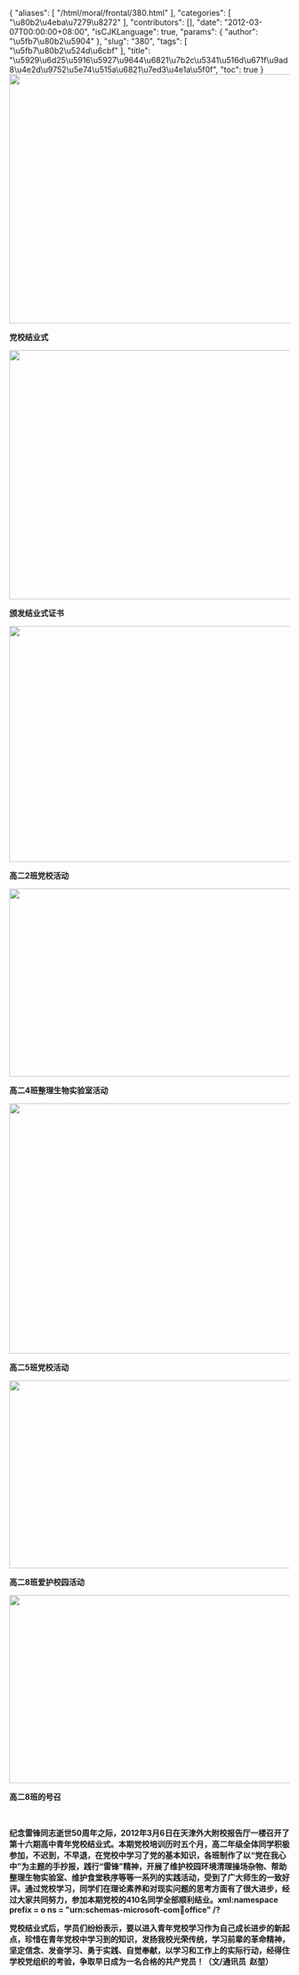 {
    "aliases": [
        "/html/moral/frontal/380.html"
    ],
    "categories": [
        "\u80b2\u4eba\u7279\u8272"
    ],
    "contributors": [],
    "date": "2012-03-07T00:00:00+08:00",
    "isCJKLanguage": true,
    "params": {
        "author": "\u5fb7\u80b2\u5904"
    },
    "slug": "380",
    "tags": [
        "\u5fb7\u80b2\u524d\u6cbf"
    ],
    "title": "\u5929\u6d25\u5916\u5927\u9644\u6821\u7b2c\u5341\u516d\u671f\u9ad8\u4e2d\u9752\u5e74\u515a\u6821\u7ed3\u4e1a\u5f0f",
    "toc": true
}
**<img
    src="https://cdn.tfls.online/mirror/full/c875a2c7b2d866c97ee4d6b929b1f747766005bf.jpg"
    style="display:block;margin-left:auto;margin-right:auto;"
    decoding="async"
    fetchpriority="auto"
    loading="lazy"
    height="448"
    width="600"
/>**

**党校结业式**

**<img
    src="https://cdn.tfls.online/mirror/full/c1659f19232284a26865eeb33552adf1c767277c.jpg"
    style="display:block;margin-left:auto;margin-right:auto;"
    decoding="async"
    fetchpriority="auto"
    loading="lazy"
    height="448"
    width="600"
/>**

**颁发结业式证书**

**<img
    src="https://cdn.tfls.online/mirror/full/e0a05366c85a75810146d21c43c32c71b7f9d439.jpg"
    style="display:block;margin-left:auto;margin-right:auto;"
    decoding="async"
    fetchpriority="auto"
    loading="lazy"
    height="424"
    width="600"
/>**

**高二2班党校活动**

**<img
    src="https://cdn.tfls.online/mirror/full/0d5e5e2597977c8aabcbb9297653752980d1ae98.jpg"
    style="display:block;margin-left:auto;margin-right:auto;"
    decoding="async"
    fetchpriority="auto"
    loading="lazy"
    height="338"
    width="600"
/>**

**高二4班整理生物实验室活动**

**<img
    src="https://cdn.tfls.online/mirror/full/2f520426dfd30cb54a2be9e00c94e7b8f6d68537.jpg"
    style="display:block;margin-left:auto;margin-right:auto;"
    decoding="async"
    fetchpriority="auto"
    loading="lazy"
    height="450"
    width="600"
/>**

**高二5班党校活动**

**<img
    src="https://cdn.tfls.online/mirror/full/76b57273516df633bc3eae8819c5102e6e4c19e4.jpg"
    style="display:block;margin-left:auto;margin-right:auto;"
    decoding="async"
    fetchpriority="auto"
    loading="lazy"
    height="338"
    width="600"
/>**

**高二8班爱护校园活动**

**<img
    src="https://cdn.tfls.online/mirror/full/30e502c887120a560871deb5f0fa103e7eac8f2d.jpg"
    style="display:block;margin-left:auto;margin-right:auto;"
    decoding="async"
    fetchpriority="auto"
    loading="lazy"
    height="338"
    width="600"
/>**

**高二8班的号召**

 

**纪念雷锋同志逝世50周年之际，2012年3月6日在天津外大附校报告厅一楼召开了第十六期高中青年党校结业式。本期党校培训历时五个月，高二年级全体同学积极参加，不迟到，不早退，在党校中学习了党的基本知识，各班制作了以“党在我心中”为主题的手抄报，践行“雷锋”精神，开展了维护校园环境清理操场杂物、帮助整理生物实验室、维护食堂秩序等等一系列的实践活动，受到了广大师生的一致好评。通过党校学习，同学们在理论素养和对现实问题的思考方面有了很大进步，经过大家共同努力，参加本期党校的410名同学全部顺利结业。xml:namespace prefix = o ns = "urn:schemas-microsoft-com:office:office" /?**

**党校结业式后，学员们纷纷表示，要以进入青年党校学习作为自己成长进步的新起点，珍惜在青年党校中学习到的知识，发扬我校光荣传统，学习前辈的革命精神，坚定信念、发奋学习、勇于实践、自觉奉献，以学习和工作上的实际行动，经得住学校党组织的考验，争取早日成为一名合格的共产党员！（文/通讯员  赵堃）**

